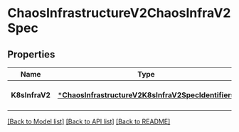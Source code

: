 # ChaosInfrastructureV2ChaosInfraV2Spec

## Properties
Name | Type | Description | Notes
------------ | ------------- | ------------- | -------------
**K8sInfraV2** | [***ChaosInfrastructureV2K8sInfraV2SpecIdentifiers**](chaos_infrastructure_v2.K8sInfraV2SpecIdentifiers.md) |  | [optional] [default to null]

[[Back to Model list]](../README.md#documentation-for-models) [[Back to API list]](../README.md#documentation-for-api-endpoints) [[Back to README]](../README.md)

